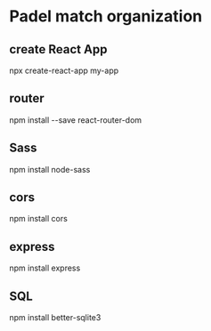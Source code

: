 # Padel match organization

## create React App

npx create-react-app my-app

## router

npm install --save react-router-dom

## Sass

npm install node-sass

## cors

npm install cors

## express

npm install express

## SQL

npm install better-sqlite3
